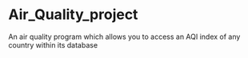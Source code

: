 # Air_Quality_project
An air quality program which allows you to access an AQI index of any country within its database
